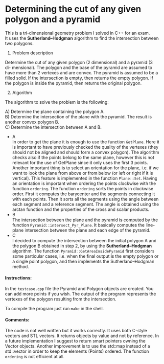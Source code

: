 Determining the cut of any given polygon and a pyramid 
==========================

This is a tri-dimensional geometry problem I solved in C++ for an exam.   
It uses the **Sutherland–Hodgman** algorithm to find the intersection between two polygons.


1)  Problem description

Determine the cut of any given polygon (2 dimensional) and a pyramid (3 di-
mensional).
The polygon and the base of the pyramid are assumed to have more than 2
vertexes and are convex.
The pyramid is assumed to be a filled solid. If the intersection is empty, then
returns the empty polygon. If the polygon is inside the pyramid, then returns
the original polygon.

2)  Algorithm

The algorithm to solve the problem is the following:   

 A) Determine the plane containing the polygon A.  
 B) Determine the intersection of the plane with the pyramid. The result is another convex polygon B.  
 C) Determine the intersection between A and B.  

- A  
In order to get the plane it is enough to use the function `GetPlane`. Here it is important to have previously checked the quality of the vertexes (they should not be aligned and should form a convex polygon). The algorithm checks also if the points belong to the same plane, however this is not relevant for the use of GetPlane since it only uses the first 3 points.  
Another important thing is to select an orientation for the plane, i.e. if we want to look the plane from above or from below (or left or right if it is vertical). This feature is implemented in the function `Plane::Set`. Having an orientation is important when ordering the points clockwise with the function `ordering`.
The function `ordering` sorts the points in clockwise order. First it computes the barycenter and the segments connecting it with each points. Then it sorts all the segments using the angle between each segment and a reference segment. The angle is obtained using the arctan function and the properties of the cross and
scalar products.
- B  
The intersection between the plane and the pyramid is computed by the function `Pyramid::intersect_Pyr_Plane`. It basically computes the line-plane intersection between the plane and each edge of the pyramid.
- C  
I decided to compute the intersection between the initial polygon A and the polygon B obtained in step 2, by using the **Sutherland–Hodgman** algorithm.
The function `Pyramid::GetAreaInsidePyramid` first considers some particular cases, i.e. when the final output is the empty polygon or a single point polygon, and then implements the Sutherland–Hodgman method. 

#### Instructions:
In the `testcase.cpp` file the Pyramid and Polygon objects are created. You can add more points if you wish.
The output of the program represents the vertexes of the polygon resulting from the intersection.

To compile the program just run `make` in the shell.

#### Comments:
The code is not well written but it works correctly. It uses both C-style vectors and STL vectors. It returns objects by value and not by reference. In a future implementation I suggest to return smart pointers owning the Vector objects. Another improvement is to use the std::map instead of a std::vector in order to keep the elements (Points) ordered. The function `ordering` is not efficient at all.        

